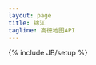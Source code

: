 ```yaml
---
layout: page
title: 锦江
tagline: 高德地图API
---
```

{% include JB/setup %}
<div class="row">
  <div class="col-md-6 col-md-offset-3"><div id="map"></div></div>
</div>



<script type="text/javascript" src="http://webapi.amap.com/maps?v=1.3&key=6669421058d71f9bf8983a89cd11f5b8"></script>
<script type="text/javascript">
function initialize(){
  var position=new AMap.LngLat(116.397428,39.90923);
  var mapObj=new AMap.Map("map",{
  view: new AMap.View2D({//创建地图二维视口
  center:position,//创建中心点坐标
  zoom:14, //设置地图缩放级别
  rotation:0 //设置地图旋转角度
 }),
 lang:"zh_cn"//设置地图语言类型，默认：中文简体
});//创建地图实例
}
initialize();
</script>